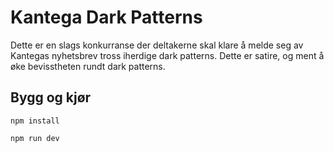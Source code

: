 # Kantega Dark Patterns

Dette er en slags konkurranse der deltakerne skal klare å melde seg av Kantegas nyhetsbrev tross iherdige dark patterns.
Dette er satire, og ment å øke bevisstheten rundt dark patterns.

## Bygg og kjør

```npm install```

```npm run dev```
